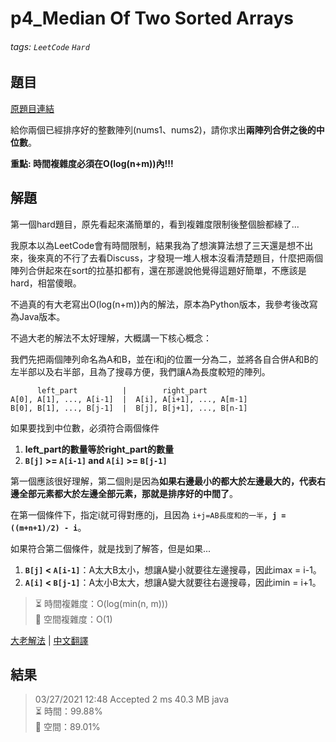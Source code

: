 # p4_Median Of Two Sorted Arrays

###### tags: `LeetCode` `Hard`

## 題目
[原題目連結](https://leetcode.com/problems/median-of-two-sorted-arrays/)

給你兩個已經排序好的整數陣列(nums1、nums2)，請你求出**兩陣列合併之後的中位數**。

**重點: 時間複雜度必須在O(log(n+m))內!!!**

## 解題
第一個hard題目，原先看起來滿簡單的，看到複雜度限制後整個臉都綠了...

我原本以為LeetCode會有時間限制，結果我為了想演算法想了三天還是想不出來，後來真的不行了去看Discuss，才發現一堆人根本沒看清楚題目，什麼把兩個陣列合併起來在sort的拉基扣都有，還在那邊說他覺得這題好簡單，不應該是hard，相當傻眼。

不過真的有大老寫出O(log(n+m))內的解法，原本為Python版本，我參考後改寫為Java版本。

不過大老的解法不太好理解，大概講一下核心概念：

我們先把兩個陣列命名為A和B，並在i和j的位置一分為二，並將各自合併A和B的左半部以及右半部，且為了搜尋方便，我們讓A為長度較短的陣列。

```
      left_part          |        right_part
A[0], A[1], ..., A[i-1]  |  A[i], A[i+1], ..., A[m-1]
B[0], B[1], ..., B[j-1]  |  B[j], B[j+1], ..., B[n-1]
```

如果要找到中位數，必須符合兩個條件

1. **left_part的數量等於right_part的數量**
2. **`B[j]` >= `A[i-1]` and `A[i]` >= `B[j-1]`**

第一個應該很好理解，第二個則是因為**如果右邊最小的都大於左邊最大的，代表右邊全部元素都大於左邊全部元素，那就是排序好的中間了**。

在第一個條件下，指定i就可得對應的j，且因為 `i+j=AB長度和的一半`，**`j = ((m+n+1)/2) - i`**。

如果符合第二個條件，就是找到了解答，但是如果...

1. **`B[j]` < `A[i-1]`**：A太大B太小，想讓A變小就要往左邊搜尋，因此imax = i-1。
2. **`A[i]` < `B[j-1]`**：A太小B太大，想讓A變大就要往右邊搜尋，因此imin = i+1。

> ⏳ 時間複雜度：O(log(min(n, m)))  
> 💾 空間複雜度：O(1)

[大老解法](https://leetcode.com/problems/median-of-two-sorted-arrays/discuss/2481/Share-my-O(log(min(mn)))-solution-with-explanation) |
[中文翻譯](https://zhuanlan.zhihu.com/p/70654378)

## 結果
> 03/27/2021 12:48	Accepted	2 ms	40.3 MB	java  
> ⏳ 時間：99.88%  
> 💾 空間：89.01%